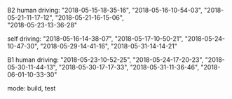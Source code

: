 B2
human driving: 
"2018-05-15-18-35-16",
"2018-05-16-10-54-03", 
"2018-05-21-11-17-12", 
"2018-05-21-16-15-06",  
"2018-05-23-13-36-28"

self driving:
"2018-05-16-14-38-07",
"2018-05-17-10-50-21",
"2018-05-24-10-47-30",
"2018-05-29-14-41-16",
"2018-05-31-14-14-21"


B1
human driving:
"2018-05-23-10-52-25",
"2018-05-24-17-20-23",
"2018-05-30-11-44-13",
"2018-05-30-17-17-33",
"2018-05-31-11-36-46",
"2018-06-01-10-33-30"




mode:
build, 
test